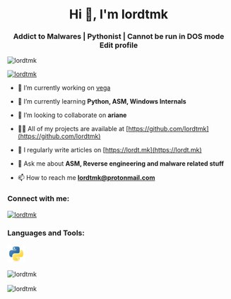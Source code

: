 <h1 align="center">Hi 👋, I'm lordtmk</h1>
<h3 align="center">Addict to Malwares | Pythonist | Cannot be run in DOS mode Edit profile</h3>

<p align="left"> <img src="https://komarev.com/ghpvc/?username=lordtmk&label=Profile%20views&color=0e75b6&style=flat" alt="lordtmk" /> </p>

<p align="left"> <a href="https://twitter.com/lordtmk" target="blank"><img src="https://img.shields.io/twitter/follow/lordtmk?logo=twitter&style=for-the-badge" alt="lordtmk" /></a> </p>

- 🔭 I’m currently working on [vega](<Private>)

- 🌱 I’m currently learning **Python, ASM, Windows Internals**

- 👯 I’m looking to collaborate on **ariane**

- 👨‍💻 All of my projects are available at [https://github.com/lordtmk](https://github.com/lordtmk)

- 📝 I regularly write articles on [https://lordt.mk](https://lordt.mk)

- 💬 Ask me about **ASM, Reverse engineering and malware related stuff**

- 📫 How to reach me **lordtmk@protonmail.com**

<h3 align="left">Connect with me:</h3>
<p align="left">
<a href="https://twitter.com/lordtmk" target="blank"><img align="center" src="https://raw.githubusercontent.com/rahuldkjain/github-profile-readme-generator/master/src/images/icons/Social/twitter.svg" alt="lordtmk" height="30" width="40" /></a>
</p>

<h3 align="left">Languages and Tools:</h3>
<p align="left"> <a href="https://www.python.org" target="_blank" rel="noreferrer"> <img src="https://raw.githubusercontent.com/devicons/devicon/master/icons/python/python-original.svg" alt="python" width="40" height="40"/> </a> </p>

<p><img align="center" src="https://github-readme-stats.vercel.app/api/top-langs?username=lordtmk&show_icons=true&locale=en&layout=compact" alt="lordtmk" /></p>

<p><img align="center" src="https://github-readme-streak-stats.herokuapp.com/?user=lordtmk&" alt="lordtmk" /></p>
